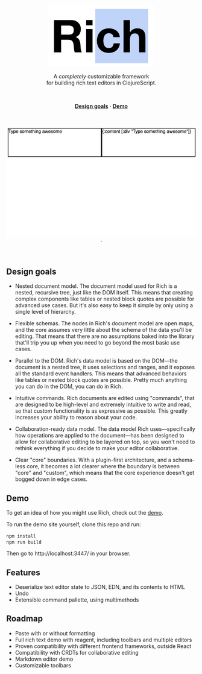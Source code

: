 <p align="center">
  <a href="#"><img src="./docs/images/banner.png" /></a>
</p>

<p align="center">
  A <em>completely</em> customizable framework <br/>
  for building rich text editors in ClojureScript.
</p>
<br/>

<p align="center">
  <a href="#design"><strong>Design goals</strong></a> ·
  <a href="https://beautiful-haupia-5c51c7.netlify.app/"><strong>Demo</strong></a>
</p>
<br/>

<p align="center">
  <a href="#"><img src="./docs/images/awesome-demo.gif" /></a> ·
</p>
<br/>
</p>

## Design goals

- Nested document model. The document model used for Rich is a nested, recursive tree, just like the DOM itself. This means that creating complex components like tables or nested block quotes are possible for advanced use cases. But it's also easy to keep it simple by only using a single level of hierarchy.

- Flexible schemas. The nodes in Rich's document model are open maps, and the core assumes very little about the schema of the data you'll be editing. That means that there are no assumptions baked into the library that'll trip you up when you need to go beyond the most basic use cases.

- Parallel to the DOM. Rich's data model is based on the DOM—the document is a nested tree, it uses selections and ranges, and it exposes all the standard event handlers. This means that advanced behaviors like tables or nested block quotes are possible. Pretty much anything you can do in the DOM, you can do in Rich.

- Intuitive commands. Rich documents are edited using "commands", that are designed to be high-level and extremely intuitive to write and read, so that custom functionality is as expressive as possible. This greatly increases your ability to reason about your code.

- Collaboration-ready data model. The data model Rich uses—specifically how operations are applied to the document—has been designed to allow for collaborative editing to be layered on top, so you won't need to rethink everything if you decide to make your editor collaborative.

- Clear "core" boundaries. With a plugin-first architecture, and a schema-less core, it becomes a lot clearer where the boundary is between "core" and "custom", which means that the core experience doesn't get bogged down in edge cases.

## Demo

To get an idea of how you might use Rich, check out the [demo](https://beautiful-haupia-5c51c7.netlify.app/).

To run the demo site yourself, clone this repo and run:

```
npm install
npm run build
```

Then go to http://localhost:3447/ in your browser.

## Features

- Deserialize text editor state to JSON, EDN, and its contents to HTML
- Undo
- Extensible command pallette, using multimethods

## Roadmap

- Paste with or without formatting
- Full rich text demo with reagent, including toolbars and multiple editors
- Proven compatibility with different frontend frameworks, outside React
- Compatibility with CRDTs for collaborative editing
- Markdown editor demo
- Customizable toolbars

